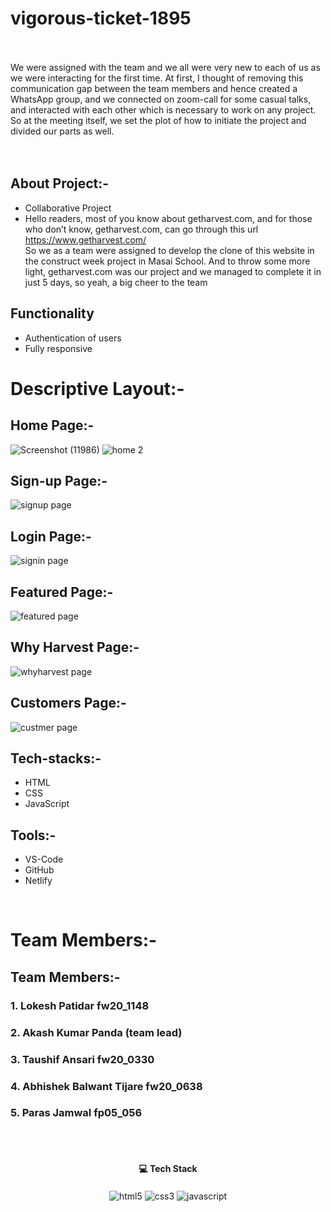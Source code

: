 # vigorous-ticket-1895
<br/>
<br/>
<div>
We were assigned with the team and we all were very new to each of us as we were interacting for the first time. At first, I thought of removing this communication gap between the team members and hence created a WhatsApp group, and we connected on zoom-call for some casual talks, and interacted with each other which is necessary to work on any project. So at the meeting itself, we set the plot of how to initiate the project and divided our parts as well.
</div>
<br/>
<br/>

## About Project:-
 -  Collaborative Project
 -  Hello readers, most of you know about getharvest.com, and for those who don’t know, getharvest.com, can go through this url https://www.getharvest.com/  
So we as a team were assigned to develop the clone of this website in the construct week project in Masai School. And to throw some more light, getharvest.com was our project and we managed to complete it in just 5 days, so yeah, a big cheer to the team 

## Functionality
  -  Authentication of users
  -  Fully responsive
 
# Descriptive Layout:-

## Home Page:-
![Screenshot (11986)](https://user-images.githubusercontent.com/105616033/197118421-57fc88be-9ed9-473e-bde4-6c076e15dddb.png)
![home 2](https://user-images.githubusercontent.com/105616033/204087954-53a265d4-a579-465b-b05f-d950cca201e1.png)

## Sign-up Page:-
![signup page](https://user-images.githubusercontent.com/105616033/204088000-957b314e-adc6-48ee-896e-95e454cfc72e.png)

## Login Page:-
![signin page](https://user-images.githubusercontent.com/105616033/204088014-6a775e0a-f376-43fa-94d5-5e844fe611c8.png)

## Featured Page:-
![featured page](https://user-images.githubusercontent.com/105616033/204088034-ef34193f-0f7a-48f4-aa59-25a9e75cc87d.png)

## Why Harvest Page:-
![whyharvest page](https://user-images.githubusercontent.com/105616033/204088076-22fc628c-9ed2-4ff5-af1c-5d1637a86da4.png)

## Customers Page:-
![custmer page](https://user-images.githubusercontent.com/105616033/204088139-d680b68f-939b-4789-ab20-98c2902e784f.png)

## Tech-stacks:-
 - HTML
 - CSS
 - JavaScript
## Tools:-
 - VS-Code
 - GitHub
 - Netlify
 
 
<br/>

<div>
   <h1>Team Members:-</h1>
   <h2>Team Members:-</h2>
   <h3>1. Lokesh Patidar fw20_1148</h3>
   <h3>2. Akash Kumar Panda (team lead)</h3>
   <h3>3. Taushif Ansari fw20_0330</h3>
   <h3>4. Abhishek Balwant Tijare fw20_0638</h3>
   <h3>5. Paras Jamwal fp05_056</h3>
</div>

<br/>
<br/>
<h4 align="center">💻 Tech Stack</h4>
 <div align="center">
 <img src="https://img.shields.io/badge/html5-%23E34F26.svg?style=for-the-badge&logo=html5&logoColor=white" align="center" alt="html5">
 <img src = "https://img.shields.io/badge/css3-%231572B6.svg?style=for-the-badge&logo=css3&logoColor=white" align="center" alt="css3">
 <img src="https://img.shields.io/badge/javascript-%23323330.svg?style=for-the-badge&logo=javascript&logoColor=%23F7DF1E"  align="center" alt="javascript" />
</div>
